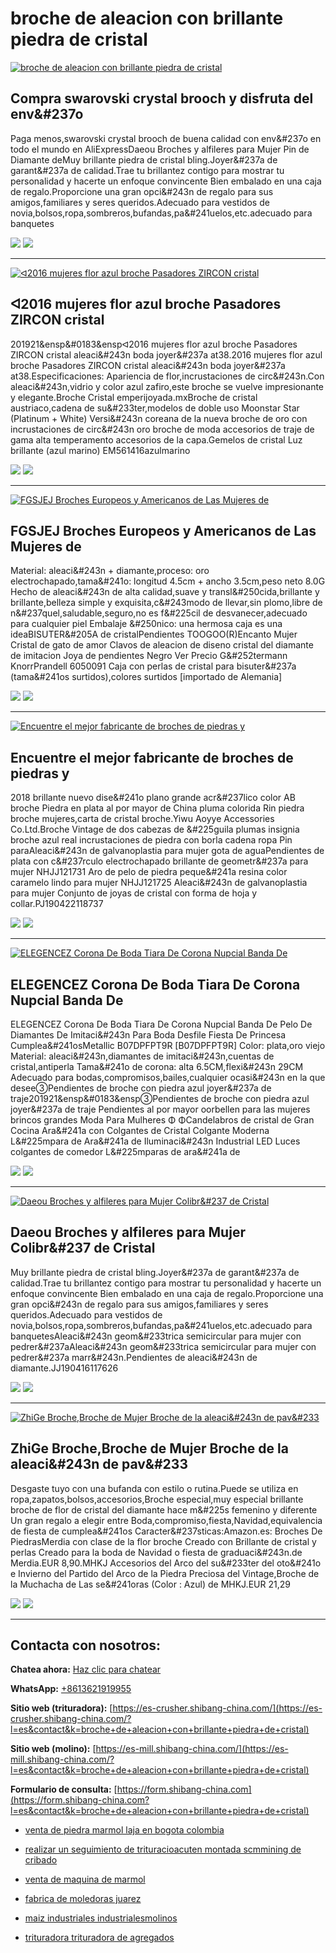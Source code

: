 # broche de aleacion con brillante piedra de cristal

<a href="https://swt.shibang-china.com/?l=es&img&k=broche+de+aleacion+con+brillante+piedra+de+cristal" target="_blank">![broche de aleacion con brillante piedra de cristal](http://static.shibang-china.com/all-800x300/1339.jpg)</a>

## Compra swarovski crystal brooch y disfruta del env&#237o
Paga menos,swarovski crystal brooch de buena calidad con env&#237o en todo el mundo en AliExpressDaeou Broches y alfileres para Mujer Pin de Diamante deMuy brillante piedra de cristal bling.Joyer&#237a de garant&#237a de calidad.Trae tu brillantez contigo para mostrar tu personalidad y hacerte un enfoque convincente Bien embalado en una caja de regalo.Proporcione una gran opci&#243n de regalo para sus amigos,familiares y seres queridos.Adecuado para vestidos de novia,bolsos,ropa,sombreros,bufandas,pa&#241uelos,etc.adecuado para banquetes


<a href="https://whatsapp.shibangsoft.com/WhatsApp.php" target="_blank" title="WhatsApp">![](http://static.shibang-china.com/icon/whatsapp.png)</a> <a href="https://swt.shibang-china.com/?l=es&icon&k=broche+de+aleacion+con+brillante+piedra+de+cristal" target="_blank">![](http://static.shibang-china.com/icon/chat-es.png)</a>

---

<a href="https://swt.shibang-china.com/?l=es&img&k=broche+de+aleacion+con+brillante+piedra+de+cristal" target="_blank">![ᐊ2016 mujeres flor azul broche Pasadores ZIRCON cristal](http://static.shibang-china.com/all-800x300/1094.jpg)</a>

## ᐊ2016 mujeres flor azul broche Pasadores ZIRCON cristal
201921&ensp&#0183&enspᐊ2016 mujeres flor azul broche Pasadores ZIRCON cristal aleaci&#243n boda joyer&#237a at38.2016 mujeres flor azul broche Pasadores ZIRCON cristal aleaci&#243n boda joyer&#237a at38.Especificaciones: Apariencia de flor,incrustaciones de circ&#243n.Con aleaci&#243n,vidrio y color azul zafiro,este broche se vuelve impresionante y elegante.Broche Cristal emperijoyada.mxBroche de cristal austriaco,cadena de su&#233ter,modelos de doble uso Moonstar Star (Platinum + White) Versi&#243n coreana de la nueva broche de oro con incrustaciones de circ&#243n oro broche de moda accesorios de traje de gama alta temperamento accesorios de la capa.Gemelos de cristal Luz brillante (azul marino) EM561416azulmarino


<a href="https://whatsapp.shibangsoft.com/WhatsApp.php" target="_blank" title="WhatsApp">![](http://static.shibang-china.com/icon/whatsapp.png)</a> <a href="https://swt.shibang-china.com/?l=es&icon&k=broche+de+aleacion+con+brillante+piedra+de+cristal" target="_blank">![](http://static.shibang-china.com/icon/chat-es.png)</a>

---

<a href="https://swt.shibang-china.com/?l=es&img&k=broche+de+aleacion+con+brillante+piedra+de+cristal" target="_blank">![FGSJEJ Broches Europeos y Americanos de Las Mujeres de](http://static.shibang-china.com/all-800x300/1287.jpg)</a>

## FGSJEJ Broches Europeos y Americanos de Las Mujeres de
Material: aleaci&#243n + diamante,proceso: oro electrochapado,tama&#241o: longitud 4.5cm + ancho 3.5cm,peso neto 8.0G Hecho de aleaci&#243n de alta calidad,suave y transl&#250cida,brillante y brillante,belleza simple y exquisita,c&#243modo de llevar,sin plomo,libre de n&#237quel,saludable,seguro,no es f&#225cil de desvanecer,adecuado para cualquier piel Embalaje &#250nico: una hermosa caja es una ideaBISUTER&#205A de cristalPendientes TOOGOO(R)Encanto Mujer Cristal de gato de amor Clavos de aleacion de diseno cristal del diamante de imitacion Joya de pendientes Negro Ver Precio G&#252termann KnorrPrandell 6050091 Caja con perlas de cristal para bisuter&#237a (tama&#241os surtidos),colores surtidos [importado de Alemania]


<a href="https://whatsapp.shibangsoft.com/WhatsApp.php" target="_blank" title="WhatsApp">![](http://static.shibang-china.com/icon/whatsapp.png)</a> <a href="https://swt.shibang-china.com/?l=es&icon&k=broche+de+aleacion+con+brillante+piedra+de+cristal" target="_blank">![](http://static.shibang-china.com/icon/chat-es.png)</a>

---

<a href="https://swt.shibang-china.com/?l=es&img&k=broche+de+aleacion+con+brillante+piedra+de+cristal" target="_blank">![Encuentre el mejor fabricante de broches de piedras y](http://static.shibang-china.com/all-800x300/1461.jpg)</a>

## Encuentre el mejor fabricante de broches de piedras y
2018 brillante nuevo dise&#241o plano grande acr&#237lico color AB broche Piedra en plata al por mayor de China pluma colorida Rin piedra broche mujeres,carta de cristal broche.Yiwu Aoyye Accessories Co.Ltd.Broche Vintage de dos cabezas de &#225guila plumas insignia broche azul real incrustaciones de piedra con borla cadena ropa Pin paraAleaci&#243n de galvanoplastia para mujer gota de aguaPendientes de plata con c&#237rculo electrochapado brillante de geometr&#237a para mujer NHJJ121731 Aro de pelo de piedra peque&#241a resina color caramelo lindo para mujer NHJJ121725 Aleaci&#243n de galvanoplastia para mujer Conjunto de joyas de cristal con forma de hoja y collar.PJ190422118737


<a href="https://whatsapp.shibangsoft.com/WhatsApp.php" target="_blank" title="WhatsApp">![](http://static.shibang-china.com/icon/whatsapp.png)</a> <a href="https://swt.shibang-china.com/?l=es&icon&k=broche+de+aleacion+con+brillante+piedra+de+cristal" target="_blank">![](http://static.shibang-china.com/icon/chat-es.png)</a>

---

<a href="https://swt.shibang-china.com/?l=es&img&k=broche+de+aleacion+con+brillante+piedra+de+cristal" target="_blank">![ELEGENCEZ Corona De Boda Tiara De Corona Nupcial Banda De](http://static.shibang-china.com/all-800x300/380.jpg)</a>

## ELEGENCEZ Corona De Boda Tiara De Corona Nupcial Banda De
ELEGENCEZ Corona De Boda Tiara De Corona Nupcial Banda De Pelo De Diamantes De Imitaci&#243n Para Boda Desfile Fiesta De Princesa Cumplea&#241osMetallic B07DPFPT9R [B07DPFPT9R] Color: plata,oro viejo Material: aleaci&#243n,diamantes de imitaci&#243n,cuentas de cristal,antiperla Tama&#241o de corona: alta 6.5CM,flexi&#243n 29CM Adecuado para bodas,compromisos,bailes,cualquier ocasi&#243n en la que desee③Pendientes de broche con piedra azul joyer&#237a de traje201921&ensp&#0183&ensp③Pendientes de broche con piedra azul joyer&#237a de traje Pendientes al por mayor oorbellen para las mujeres brincos grandes Moda Para Mulheres Φ ΦCandelabros de cristal de Gran Cocina Ara&#241a con Colgantes de Cristal Colgante Moderna L&#225mpara de Ara&#241a de Iluminaci&#243n Industrial LED Luces colgantes de comedor L&#225mparas de ara&#241a de


<a href="https://whatsapp.shibangsoft.com/WhatsApp.php" target="_blank" title="WhatsApp">![](http://static.shibang-china.com/icon/whatsapp.png)</a> <a href="https://swt.shibang-china.com/?l=es&icon&k=broche+de+aleacion+con+brillante+piedra+de+cristal" target="_blank">![](http://static.shibang-china.com/icon/chat-es.png)</a>

---

<a href="https://swt.shibang-china.com/?l=es&img&k=broche+de+aleacion+con+brillante+piedra+de+cristal" target="_blank">![Daeou Broches y alfileres para Mujer Colibr&#237 de Cristal](http://static.shibang-china.com/all-800x300/1443.jpg)</a>

## Daeou Broches y alfileres para Mujer Colibr&#237 de Cristal
Muy brillante piedra de cristal bling.Joyer&#237a de garant&#237a de calidad.Trae tu brillantez contigo para mostrar tu personalidad y hacerte un enfoque convincente Bien embalado en una caja de regalo.Proporcione una gran opci&#243n de regalo para sus amigos,familiares y seres queridos.Adecuado para vestidos de novia,bolsos,ropa,sombreros,bufandas,pa&#241uelos,etc.adecuado para banquetesAleaci&#243n geom&#233trica semicircular para mujer con pedrer&#237aAleaci&#243n geom&#233trica semicircular para mujer con pedrer&#237a marr&#243n.Pendientes de aleaci&#243n de diamante.JJ190416117626


<a href="https://whatsapp.shibangsoft.com/WhatsApp.php" target="_blank" title="WhatsApp">![](http://static.shibang-china.com/icon/whatsapp.png)</a> <a href="https://swt.shibang-china.com/?l=es&icon&k=broche+de+aleacion+con+brillante+piedra+de+cristal" target="_blank">![](http://static.shibang-china.com/icon/chat-es.png)</a>

---

<a href="https://swt.shibang-china.com/?l=es&img&k=broche+de+aleacion+con+brillante+piedra+de+cristal" target="_blank">![ZhiGe Broche,Broche de Mujer Broche de la aleaci&#243n de pav&#233](http://static.shibang-china.com/all-800x300/788.jpg)</a>

## ZhiGe Broche,Broche de Mujer Broche de la aleaci&#243n de pav&#233
Desgaste tuyo con una bufanda con estilo o rutina.Puede se utiliza en ropa,zapatos,bolsos,accesorios,Broche especial,muy especial brillante broche de flor de cristal del diamante hace m&#225s femenino y diferente Un gran regalo a elegir entre Boda,compromiso,fiesta,Navidad,equivalencia de fiesta de cumplea&#241os Caracter&#237sticas:Amazon.es: Broches De PiedrasMerdia con clase de la flor broche Creado con Brillante de cristal y perlas Creado para la boda de Navidad o fiesta de graduaci&#243n.de Merdia.EUR 8,90.MHKJ Accesorios del Arco del su&#233ter del oto&#241o e Invierno del Partido del Arco de la Piedra Preciosa del Vintage,Broche de la Muchacha de Las se&#241oras (Color : Azul) de MHKJ.EUR 21,29


<a href="https://whatsapp.shibangsoft.com/WhatsApp.php" target="_blank" title="WhatsApp">![](http://static.shibang-china.com/icon/whatsapp.png)</a> <a href="https://swt.shibang-china.com/?l=es&icon&k=broche+de+aleacion+con+brillante+piedra+de+cristal" target="_blank">![](http://static.shibang-china.com/icon/chat-es.png)</a>

---
## Contacta con nosotros:

**Chatea ahora:** [Haz clic para chatear](https://swt.shibang-china.com?l=es&contact&k=broche+de+aleacion+con+brillante+piedra+de+cristal)

**WhatsApp:**  [+8613621919955](https://whatsapp.shibangsoft.com/WhatsApp.php)

**Sitio web (trituradora):** [https://es-crusher.shibang-china.com/](https://es-crusher.shibang-china.com/?l=es&contact&k=broche+de+aleacion+con+brillante+piedra+de+cristal)

**Sitio web (molino):** [https://es-mill.shibang-china.com/](https://es-mill.shibang-china.com/?l=es&contact&k=broche+de+aleacion+con+brillante+piedra+de+cristal)

**Formulario de consulta:** [https://form.shibang-china.com](https://form.shibang-china.com?l=es&contact&k=broche+de+aleacion+con+brillante+piedra+de+cristal)

* [venta de piedra marmol laja en bogota colombia](../80/venta%20de%20piedra%20marmol%20laja%20en%20bogota%20colombia.md)

* [realizar un seguimiento de trituracioacuten montada scmmining de cribado](../72/realizar%20un%20seguimiento%20de%20trituracioacuten%20montada%20scmmining%20de%20cribado.md)

* [venta de maquina de marmol](../72/venta%20de%20maquina%20de%20marmol.md)

* [fabrica de moledoras juarez](../80/fabrica%20de%20moledoras%20juarez.md)

* [maiz industriales industrialesmolinos](../77/maiz%20industriales%20industrialesmolinos.md)

* [trituradora trituradora de agregados](../76/trituradora%20trituradora%20de%20agregados.md)